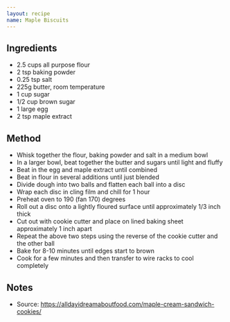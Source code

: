 ```yaml
---
layout: recipe
name: Maple Biscuits
---
```


## Ingredients
* 2.5 cups all purpose flour
* 2 tsp baking powder
* 0.25 tsp salt
* 225g butter, room temperature
* 1 cup sugar
* 1/2 cup brown sugar
* 1 large egg
* 2 tsp maple extract

## Method
* Whisk together the flour, baking powder and salt in a medium bowl
* In a larger bowl, beat together the butter and sugars until light and fluffy
* Beat in the egg and maple extract until combined
* Beat in flour in several additions until just blended
* Divide dough into two balls and flatten each ball into a disc
* Wrap each disc in cling film and chill for 1 hour
* Preheat oven to 190 (fan 170) degrees
* Roll out a disc onto a lightly floured surface until approximately 1/3 inch thick
* Cut out with cookie cutter and place on lined baking sheet approximately 1 inch apart
* Repeat the above two steps using the reverse of the cookie cutter and the other ball
* Bake for 8-10 minutes until edges start to brown
* Cook for a few minutes and then transfer to wire racks to cool completely

## Notes
* Source: https://alldayidreamaboutfood.com/maple-cream-sandwich-cookies/
